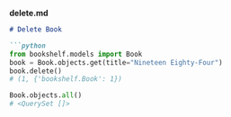 
**delete.md**
```markdown
# Delete Book

```python
from bookshelf.models import Book
book = Book.objects.get(title="Nineteen Eighty-Four")
book.delete()
# (1, {'bookshelf.Book': 1})

Book.objects.all()
# <QuerySet []>
